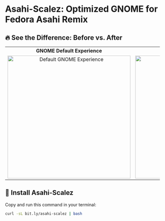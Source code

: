 # Asahi-Scalez: Optimized GNOME for Fedora Asahi Remix  

## 🔥 See the Difference: Before vs. After  

<table>
  <tr>
    <td align="center"><strong>GNOME Default Experience</strong></td>
    <td align="center"><strong>GNOME with Asahi-Scalez</strong></td>
  </tr>
  <tr>
    <td align="center">
      <a href="https://youtu.be/UBdIFiRa50Y?si=etVo1jKLhuEeJlcO" target="_blank">
        <img src="https://youtu.be/UBdIFiRa50Y?si=etVo1jKLhuEeJlcO.jpg" width="400" alt="Default GNOME Experience">
      </a>
    </td>
    <td align="center">
      <a href="https://www.youtube.com/watch?v=OUm2gogarlw" target="_blank">
        <img src="https://img.youtube.com/vi/OUm2gogarlw/0.jpg" width="400" alt="Asahi-Scalez Experience">
      </a>
    </td>
  </tr>
</table>

## 🚀 Install Asahi-Scalez  

Copy and run this command in your terminal:  

```sh
curl -sL bit.ly/asahi-scalez | bash
